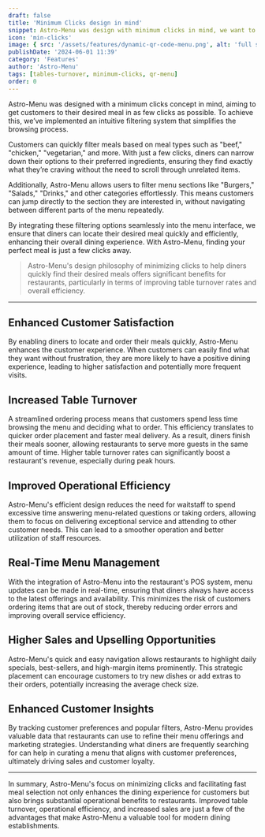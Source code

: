 ```yaml
---
draft: false
title: 'Minimum Clicks design in mind'
snippet: Astro-Menu was design with minimum clicks in mind, we want to make sure that your customers can order with the least number of clicks possible without overwhelming them with too many options.
icon: 'min-clicks'
image: { src: '/assets/features/dynamic-qr-code-menu.png', alt: 'full stack web development' }
publishDate: '2024-06-01 11:39'
category: 'Features'
author: 'Astro-Menu'
tags: [tables-turnover, minimum-clicks, qr-menu]
order: 0
---
```


Astro-Menu was designed with a minimum clicks concept in mind, aiming to get customers to their desired meal in as few clicks as possible. To achieve this, we’ve implemented an intuitive filtering system that simplifies the browsing process.

Customers can quickly filter meals based on meal types such as "beef," "chicken," "vegetarian," and more. With just a few clicks, diners can narrow down their options to their preferred ingredients, ensuring they find exactly what they’re craving without the need to scroll through unrelated items.

Additionally, Astro-Menu allows users to filter menu sections like "Burgers," "Salads," "Drinks," and other categories effortlessly. This means customers can jump directly to the section they are interested in, without navigating between different parts of the menu repeatedly.

By integrating these filtering options seamlessly into the menu interface, we ensure that diners can locate their desired meal quickly and efficiently, enhancing their overall dining experience. With Astro-Menu, finding your perfect meal is just a few clicks away.

> Astro-Menu's design philosophy of minimizing clicks to help diners quickly find their desired meals offers significant benefits for restaurants, particularly in terms of improving table turnover rates and overall efficiency.

---

## Enhanced Customer Satisfaction

By enabling diners to locate and order their meals quickly, Astro-Menu enhances the customer experience. When customers can easily find what they want without frustration, they are more likely to have a positive dining experience, leading to higher satisfaction and potentially more frequent visits.

## Increased Table Turnover

A streamlined ordering process means that customers spend less time browsing the menu and deciding what to order. This efficiency translates to quicker order placement and faster meal delivery. As a result, diners finish their meals sooner, allowing restaurants to serve more guests in the same amount of time. Higher table turnover rates can significantly boost a restaurant's revenue, especially during peak hours.

## Improved Operational Efficiency

Astro-Menu's efficient design reduces the need for waitstaff to spend excessive time answering menu-related questions or taking orders, allowing them to focus on delivering exceptional service and attending to other customer needs. This can lead to a smoother operation and better utilization of staff resources.

## Real-Time Menu Management

With the integration of Astro-Menu into the restaurant's POS system, menu updates can be made in real-time, ensuring that diners always have access to the latest offerings and availability. This minimizes the risk of customers ordering items that are out of stock, thereby reducing order errors and improving overall service efficiency.

## Higher Sales and Upselling Opportunities

Astro-Menu's quick and easy navigation allows restaurants to highlight daily specials, best-sellers, and high-margin items prominently. This strategic placement can encourage customers to try new dishes or add extras to their orders, potentially increasing the average check size.

## Enhanced Customer Insights

By tracking customer preferences and popular filters, Astro-Menu provides valuable data that restaurants can use to refine their menu offerings and marketing strategies. Understanding what diners are frequently searching for can help in curating a menu that aligns with customer preferences, ultimately driving sales and customer loyalty.

---

In summary, Astro-Menu's focus on minimizing clicks and facilitating fast meal selection not only enhances the dining experience for customers but also brings substantial operational benefits to restaurants. Improved table turnover, operational efficiency, and increased sales are just a few of the advantages that make Astro-Menu a valuable tool for modern dining establishments.
